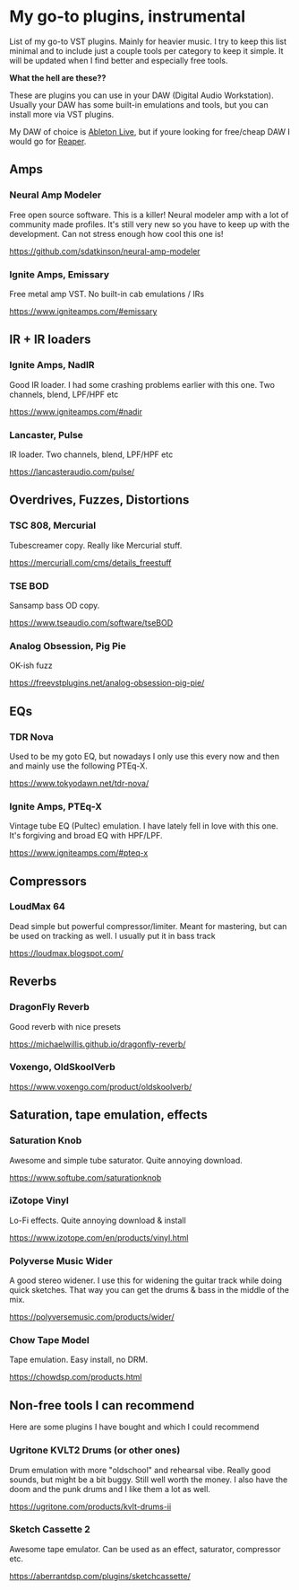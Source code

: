 # My go-to plugins, instrumental

List of my go-to VST plugins. Mainly for heavier music. I try to keep this list minimal and to include just a couple tools per category to keep it simple. It will be updated when I find better and especially free tools.

**What the hell are these??**

These are plugins you can use in your DAW (Digital Audio Workstation). Usually your DAW has some built-in emulations and tools, but you can install more via VST plugins. 

My DAW of choice is [Ableton Live](https://www.ableton.com/en/live/), but if youre looking for free/cheap DAW I would go for [Reaper](https://www.reaper.fm/).

## Amps

### Neural Amp Modeler

Free open source software. This is a killer! Neural modeler amp with a lot of community made profiles. It's still very new so you have to keep up with the development. Can not stress enough how cool this one is!

https://github.com/sdatkinson/neural-amp-modeler

### Ignite Amps, Emissary 

Free metal amp VST. No built-in cab emulations / IRs

https://www.igniteamps.com/#emissary


## IR + IR loaders

### Ignite Amps, NadIR

Good IR loader. I had some crashing problems earlier with this one. Two channels, blend, LPF/HPF etc

https://www.igniteamps.com/#nadir

### Lancaster, Pulse

IR loader. Two channels, blend, LPF/HPF etc

https://lancasteraudio.com/pulse/

## Overdrives, Fuzzes, Distortions

### TSC 808, Mercurial

Tubescreamer copy. Really like Mercurial stuff.

https://mercuriall.com/cms/details_freestuff

### TSE BOD

Sansamp bass OD copy.

https://www.tseaudio.com/software/tseBOD

### Analog Obsession, Pig Pie

OK-ish fuzz

https://freevstplugins.net/analog-obsession-pig-pie/

## EQs

### TDR Nova

Used to be my goto EQ, but nowadays I only use this every now and then and mainly use the following PTEq-X.

https://www.tokyodawn.net/tdr-nova/

### Ignite Amps, PTEq-X

Vintage tube EQ (Pultec) emulation. I have lately fell in love with this one. It's forgiving and broad EQ with HPF/LPF. 

https://www.igniteamps.com/#pteq-x

## Compressors

### LoudMax 64

Dead simple but powerful compressor/limiter. Meant for mastering, but can be used on tracking as well. I usually put it in bass track 

https://loudmax.blogspot.com/

## Reverbs

### DragonFly Reverb

Good reverb with nice presets

https://michaelwillis.github.io/dragonfly-reverb/

### Voxengo, OldSkoolVerb

https://www.voxengo.com/product/oldskoolverb/

## Saturation, tape emulation, effects

### Saturation Knob

Awesome and simple tube saturator. Quite annoying download.

https://www.softube.com/saturationknob

### iZotope Vinyl

Lo-Fi effects. Quite annoying download & install

https://www.izotope.com/en/products/vinyl.html

### Polyverse Music Wider

A good stereo widener. I use this for widening the guitar track while doing quick sketches. That way you can get the drums & bass in the middle of the mix.

https://polyversemusic.com/products/wider/

### Chow Tape Model

Tape emulation. Easy install, no DRM.

https://chowdsp.com/products.html

## Non-free tools I can recommend

Here are some plugins I have bought and which I could recommend

### Ugritone KVLT2 Drums (or other ones)

Drum emulation with more "oldschool" and rehearsal vibe. Really good sounds, but might be a bit buggy. Still well worth the money. I also have the doom and the punk drums and I like them a lot as well.

https://ugritone.com/products/kvlt-drums-ii

### Sketch Cassette 2

Awesome tape emulator. Can be used as an effect, saturator, compressor etc. 

https://aberrantdsp.com/plugins/sketchcassette/
